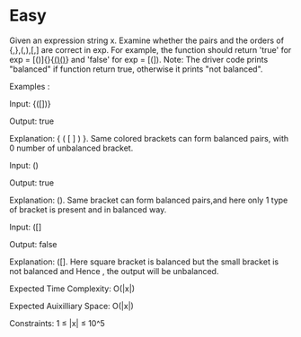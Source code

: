 # Easy

Given an expression string x. Examine whether the pairs and the orders of {,},(,),[,] are correct in exp. For example, the function should return 'true' for exp = [()]{}{[()()]()} and 'false' for exp = [(]). Note: The driver code prints "balanced" if function return true, otherwise it prints "not balanced".

Examples :

Input: {([])}

Output: true

Explanation: { ( [ ] ) }. Same colored brackets can form balanced pairs, with 0 number of unbalanced bracket.

Input: ()

Output: true

Explanation: (). Same bracket can form balanced pairs,and here only 1 type of bracket is present and in balanced way.

Input: ([]

Output: false

Explanation: ([]. Here square bracket is balanced but the small bracket is not balanced and Hence , the output will be unbalanced.


Expected Time Complexity: O(|x|)

Expected Auixilliary Space: O(|x|)

Constraints: 1 ≤ |x| ≤ 10^5
